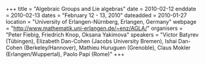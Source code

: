 +++
title = "Algebraic Groups and Lie algebras"
date = 2010-02-12
enddate = 2010-02-13
dates = "February 12 - 13, 2010"
dateadded = 2010-01-27
location = "University of Erlangen-Nürnberg, Erlangen, Germany"
webpage = "http://www.mathematik.uni-erlangen.de/~enz/AGLA/"
organisers = "Peter Fiebig, Friedrich Knop, Oksana Yakimova"
speakers = "Victor Batyrev (Tübingen), Elizabeth Dan-Cohen (Jacobs University Bremen), Ishai Dan-Cohen (Berkeley/Hannover), Mathieu Huruguen (Grenoble), Claus Mokler (Erlangen/Wuppertal), Paolo Papi (Rome)"
+++
